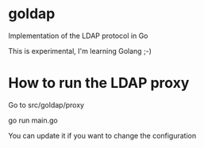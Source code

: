 goldap
======

Implementation of the LDAP protocol in Go

This is experimental, I'm learning Golang ;-)


# How to run the LDAP proxy

Go to src/goldap/proxy

go run main.go

You can update it if you want to change the configuration
